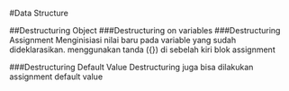 #Data Structure

##Destructuring Object
###Destructuring on variables
###Destructuring Assignment
Menginisiasi nilai baru pada variable yang sudah dideklarasikan. menggunakan tanda ({}) di sebelah kiri blok assignment

###Destructuring Default Value
Destructuring juga bisa dilakukan assignment default value


